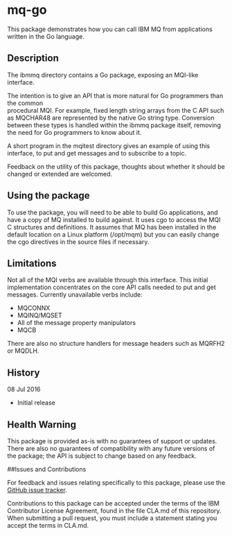 # mq-go
This package demonstrates how you can call IBM MQ from applications written in the Go language.

## Description

The ibmmq directory contains a Go package, exposing an MQI-like interface. 

The intention is to give an API that is more natural for Go programmers than the common  
procedural MQI. For example, fixed length string arrays from the C API such as MQCHAR48 are
represented by the native Go string type. Conversion between these types is handled within the ibmmq
package itself, removing the need for Go programmers to know about it.  

A short program in the mqitest directory gives an example of using this interface, to put and get messages
and to subscribe to a topic.

Feedback on the utility of this package, thoughts about whether it should be changed or extended are
welcomed. 

## Using the package

To use the package, you will need to be able to build Go applications, and have a copy of MQ installed to 
build against. It uses cgo to access the MQI C structures and definitions. It assumes that MQ has been 
installed in the default location on a Linux platform (/opt/mqm) but you can easily change the 
cgo directives in the source files if necessary.      

## Limitations

Not all of the MQI verbs are available through this interface. This initial implementation 
concentrates on the core API calls needed to put and get messages. Currently unavailable 
verbs include:   
* MQCONNX 
* MQINQ/MQSET
* All of the message property manipulators
* MQCB

There are also no structure handlers for message headers such as MQRFH2 or MQDLH.  

## History

08 Jul 2016
* Initial release

## Health Warning

This package is provided as-is with no guarantees of support or updates. There are also no guarantees of compatibility 
with any future versions of the package; the API is subject to change based on any feedback.   

##Issues and Contributions

For feedback and issues relating specifically to this package, please use the [GitHub issue tracker](https://github.com/ibm-messaging/mq-go/issues). 

Contributions to this package can be accepted under the terms of the IBM Contributor License Agreement, 
found in the file CLA.md of this repository. When submitting a pull request, you must include a statement stating 
you accept the terms in CLA.md.

